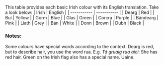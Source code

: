 This table provides each basic Irish colour with its English translation. Take a look below: 
| Irish | English |
| ----------- | ----------- |
| Dearg | Red |
| Buí | Yellow |
| Gorm | Blue |
| Glas | Green |
| Corcra | Purple |
| Bándearg | Pink |
| Liath | Grey |
| Bán | White |
| Donn | Brown |
| Dubh | Black |


### Notes: 
Some colours have special words according to the context. Dearg is red, but to describe hair, you use the word rua. E.g. *Tá gruaig rua aici*: She has red hair. Green on the Irish flag also has a special name. Uaine. 
